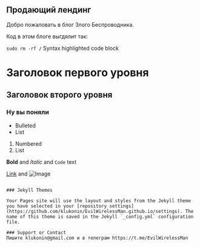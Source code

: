 ## Продающий лендинг

Добро пожаловать в блог Злого Беспроводника.


Код в этом блоге выгдялит так:

```sudo rm -rf /```
Syntax highlighted code block

# Заголовок первого уровня
## Заголовок второго уровня
### Ну вы поняли

- Bulleted
- List

1. Numbered
2. List

**Bold** and _Italic_ and `Code` text

[Link](url) and ![Image](src)
```

### Jekyll Themes

Your Pages site will use the layout and styles from the Jekyll theme you have selected in your [repository settings](https://github.com/klukonin/EvilWirelessMan.github.io/settings). The name of this theme is saved in the Jekyll `_config.yml` configuration file.

### Support or Contact
Пишите klukonin@gmail.com и в телеграм https://t.me/EvilWirelessMan
